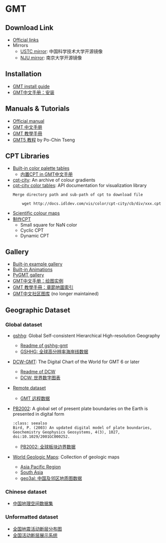 # GMT

## Download Link

- [Official links](https://www.generic-mapping-tools.org/documentation/)
- Mirrors
    - [USTC mirror](https://mirrors.ustc.edu.cn/gmt/): 中国科学技术大学开源镜像
    - [NJU mirror](https://mirrors.nju.edu.cn/gmt/): 南京大学开源镜像

## Installation

- [GMT install guide](https://github.com/GenericMappingTools/gmt/blob/master/INSTALL.md)
- [GMT中文手册：安装](https://docs.gmt-china.org/latest/install/)

## Manuals & Tutorials

- [Official manual](https://docs.generic-mapping-tools.org/latest/index.html)
- [GMT 中文手册](https://docs.gmt-china.org/latest/)
- [GMT 教學手冊](https://gmt-tutorials.org/gallery.html)
- [GMT5 教程](https://jimmytseng79.github.io/GMT5_tutorials/) by Po-Chin Tseng

## CPT Libraries

- [Built-in color palette tables](https://docs.generic-mapping-tools.org/latest/cookbook/cpts.html?highlight=color)
    - [内置CPT in GMT中文手册](https://docs.gmt-china.org/latest/cpt/builtin-cpt/)
- [cpt-city](http://soliton.vm.bytemark.co.uk/pub/cpt-city/): An archive of colour gradients
- [cpt-city color tables](http://docs.idldev.com/vis/color/cptcity_catalog.html): API documentation for visualization library
    ```{note}
    Merge directory path and sub-path of cpt to download file

        wget http://docs.idldev.com/vis/color/cpt-city/cb/div/xxx.cpt

    ```
- [Scientific colour maps](https://www.fabiocrameri.ch/colourmaps/)
- [制作CPT](https://docs.gmt-china.org/latest/cpt/makecpt/)
    - Small square for NaN color
    - Cyclic CPT
    - Dynamic CPT

## Gallery

- [Built-in example gallery](https://docs.generic-mapping-tools.org/latest/gallery.html)
- [Built-in Animations](https://docs.generic-mapping-tools.org/latest/animations.html)
- [PyGMT gallery](https://www.pygmt.org/dev/gallery/index.html)
- [GMT中文手册：绘图实例](https://docs.gmt-china.org/latest/examples/)
- [GMT 教學手冊：章節地圖索引](https://gmt-tutorials.org/gallery.html)
- [GMT中文社区图库](https://gmt-china.org/gallery/) (no longer maintained)


## Geographic Dataset

### Global dataset
- [gshhg](http://www.soest.hawaii.edu/wessel/gshhg/): Global Self-consistent Hierarchical High-resolution Geography
    - [Readme of gshhg-gmt](https://github.com/GenericMappingTools/gshhg-gmt#readme)
    - [GSHHG: 全球高分辨率海岸线数据](https://docs.gmt-china.org/latest/dataset/gshhg/)

- [DCW-GMT](http://www.soest.hawaii.edu/wessel/dcw/): The Digital Chart of the World for GMT 6 or later
    - [Readme of DCW](https://github.com/GenericMappingTools/dcw-gmt#readme)
    - [DCW: 世界数字图表](https://docs.gmt-china.org/latest/dataset/dcw/)

- [Remote dataset](https://docs.generic-mapping-tools.org/latest/datasets/remote-data.html)
    - [GMT 远程数据](https://docs.gmt-china.org/latest/dataset/#id2)

- [PB2002](http://peterbird.name/publications/2003_PB2002/2003_PB2002.htm): A global set of present plate boundaries on the Earth is presented in digital form
    ```{admonition} Citation
    :class: seealso
    Bird, P. (2003) An updated digital model of plate boundaries, Geochemistry Geophysics Geosystems, 4(3), 1027, doi:10.1029/2001GC000252.
    ```
    - [PB2002: 全球板块边界数据](https://docs.gmt-china.org/latest/dataset/PB2002/)

- [World Geologic Maps](https://certmapper.cr.usgs.gov/data/apps/world-maps/): Collection of geologic maps
  - [Asia Pacific Region](https://pubs.er.usgs.gov/publication/ofr97470F)
  - [South Asia](https://pubs.er.usgs.gov/publication/ofr97470C)
  - [geo3al: 中国及邻区地质图数据](https://docs.gmt-china.org/6.2/dataset-CN/geo3al/)


### Chinese dataset

- [中国地理空间数据集](https://docs.gmt-china.org/latest/dataset-CN/)


### Unformatted dataset

- [全国地震活动断层分布图](https://activefault-datacenter.cn/faultzone/faultzone.html)
- [全国活动断层展示系统](http://www.neotectonics.cn/arcgis/apps/webappviewer/index.html?id=3c0d8234c1dc43eaa0bec3ea03bb00bc)
